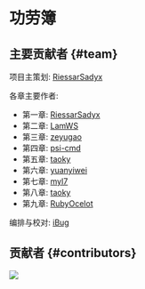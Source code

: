 # 功劳簿

## 主要贡献者 {#team}

项目主策划: [RiessarSadyx](https://github.com/RiessarSadyx)

各章主要作者:

- 第一章: [RiessarSadyx](https://github.com/RiessarSadyx)
- 第二章: [LamWS](https://github.com/LamWS)
- 第三章: [zeyugao](https://github.com/zeyugao)
- 第四章: [psi-cmd](https://github.com/psi-cmd)
- 第五章: [taoky](https://github.com/taoky)
- 第六章: [yuanyiwei](https://github.com/yuanyiwei)
- 第七章: [myl7](https://github.com/myl7)
- 第八章: [taoky](https://github.com/taoky)
- 第九章: [RubyOcelot](https://github.com/RubyOcelot)

编排与校对: [iBug](https://github.com/iBug)

## 贡献者 {#contributors}

[![](https://cf.ustclug.org/get/?target=https%3A%2F%2Fcontributors-img.web.app%2Fimage%3Frepo%3Dustclug%2FLinux101-docs)](https://github.com/ustclug/Linux101-docs/graphs/contributors)
